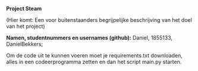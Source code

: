 **Project Steam**

(Hier komt: Een voor buitenstaanders begrijpelijke beschrijving van het doel van het project)

**Namen, studentnummers en usernames (github):**
Daniel, 1855133, DanielBekkers;


Om de code uit te kunnen voeren moet je requirements.txt downloaden, alles in een codeerprogramma zetten en dan het script main.py starten.

